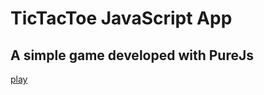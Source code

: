 # TicTacToe JavaScript App
## A simple game developed with PureJs 
[play](https://umitarpat.github.io/tictactoe/)